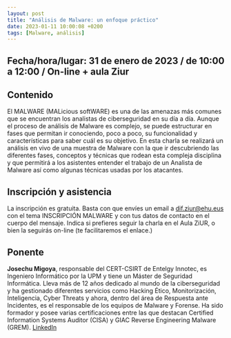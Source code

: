```yaml
---
layout: post
title: "Análisis de Malware: un enfoque práctico"
date: 2023-01-11 10:00:08 +0200
tags: [Malware, análisis]
---
```

## Fecha/hora/lugar: 31 de enero de 2023 / de 10:00 a 12:00 / On-line + aula Ziur

## Contenido

El MALWARE (MALicious softWARE) es una de las amenazas más comunes que se encuentran los analistas de ciberseguridad en su día a día. Aunque el proceso de análisis de Malware es complejo, se puede estructurar en fases que permitan ir conociendo, poco a poco, su funcionalidad y características para saber cuál es su objetivo. En esta charla se realizará un análisis en vivo de una muestra de Malware con la que ir descubriendo las diferentes fases, conceptos y técnicas que rodean esta compleja disciplina y que permitirá a los asistentes entender el trabajo de un Analista de Malware así como algunas técnicas usadas por los atacantes.

## Inscripción y asistencia

La inscripción es gratuita. Basta con que envíes un email a dif.ziur@ehu.eus con el tema INSCRIPCIÓN MALWARE y con tus datos de contacto en el cuerpo del mensaje. Indica si prefieres seguir la charla en el Aula ZiUR, o bien la seguirás on-line (te facilitaremos el enlace.)


## Ponente

**Josechu Migoya**, responsable del CERT-CSIRT de Entelgy Innotec, es Ingeniero Informático por la UPM y tiene un Máster de Seguridad Informática. Lleva más de 12 años dedicado al mundo de la ciberseguridad y ha gestionado diferentes servicios como Hacking Ético, Monitorización, Inteligencia, Cyber Threats y ahora, dentro del área de Respuesta ante Incidentes, es el responsable de los equipos de Malware y Forense. Ha sido formador y posee varias certificaciones entre las que destacan Certified Information Systems Auditor (CISA) y GIAC Reverse Engineering Malware (GREM). [LinkedIn](https://es.linkedin.com/in/josechumigoya)
